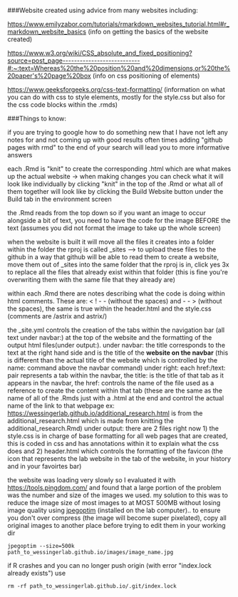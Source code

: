 ###Website created using advice from many websites including:

https://www.emilyzabor.com/tutorials/rmarkdown_websites_tutorial.html#r_markdown_website_basics (info on getting the basics of the website created)

https://www.w3.org/wiki/CSS_absolute_and_fixed_positioning?source=post_page---------------------------#:~:text=Whereas%20the%20position%20and%20dimensions,or%20the%20paper's%20page%20box (info on css positioning of elements)

https://www.geeksforgeeks.org/css-text-formatting/ (information on what you can do with css to style elements, mostly for the style.css but also for the css code blocks within the .rmds)


###Things to know: 

if you are trying to google how to do something new that I have not left any notes for and not coming up with good results often times adding "github pages with rmd" to the end of your search will lead you to more informative answers

each .Rmd is "knit" to create the corresponding .html which are what makes up the actual website -> when making changes you can check what it will look like individually by clicking "knit" in the top of the .Rmd or what all of them together will look like by clicking the Build Website button under the Build tab in the environment screen

the .Rmd reads from the top down so if you want an image to occur alongside a bit of text, you need to have the code for the image BEFORE the text (assumes you did not format the image to take up the whole screen)

when the website is built it will move all the files it creates into a folder within the folder the rproj is called _sites --> to upload these files to the github in a way that github will be able to read them to create a website, move them out of _sites into the same folder that the rproj is in, click yes 3x to replace all the files that already exist within that folder (this is fine you're overwriting them with the same file that they already are)

within each .Rmd there are notes describing what the code is doing within html comments. These are: < ! - - (without the spaces) and - - > (without the spaces), the same is true within the header.html and the style.css (comments are  /astrix and astrix/)


the _site.yml controls the creation of the tabs within the navigation bar (all text under navbar:) at the top of the website and the formatting of the output html files(under output:).
  under navbar: the title corresponds to the text at the right hand side and is the title of the **website on the navbar** (this is different than the actual title of the website which is controlled by the name: command above the navbar command)
    under right: each href:/text: pair represents a tab within the navbar, the title: is the title of that tab as it appears in the navbar, the href: controls the name of the file used as a reference to create the content within that tab (these are the same as the name of all of the .Rmds just with a .html at the end and control the actual name of the link to that webpage ex: https://wessingerlab.github.io/additional_research.html is from the additional_research.html which is made from knitting the additional_research.Rmd)
  under output: there are 2 files right now 1) the style.css is in charge of base formatting for all web pages that are created, this is coded in css and has annotations within it to explain what the css does and 2) header.html which controls the formatting of the favicon (the icon that represents the lab website in the tab of the website, in your history and in your favoirtes bar)

the website was loading very slowly so I evaluated it with https://tools.pingdom.com/ and found that a large portion of the problem was the number and size of the images we used. my solution to this was to reduce the image size of most images to at MOST 500MB without losing image quality using [jpegoptim](https://www.omgubuntu.co.uk/2016/03/how-to-optimize-jpeg-command-line-linux) (installed on the lab computer).. to ensure you don't over compress (the image will become super pixelated), copy all original images to another place before trying to edit them in your working dir
```{R, echo=TRUE}
jpegoptim --size=500k path_to_wessingerlab.github.io/images/image_name.jpg
```
  
if R crashes and you can no longer push origin (with error "index.lock already exists") use

```{R, echo=TRUE}
rm -rf path_to_wessingerlab.github.io/.git/index.lock
```
  